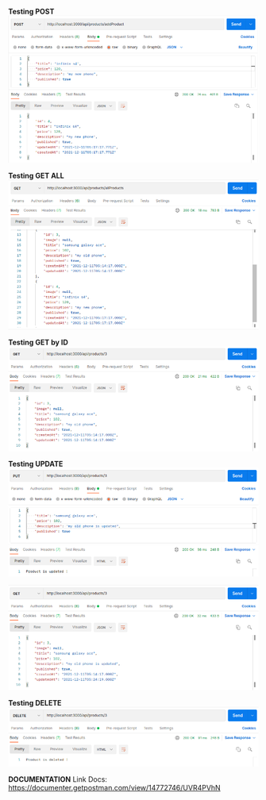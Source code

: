 **Testing POST**
![postman-post](https://raw.githubusercontent.com/IzuruSakamaki/Skilvul-Tech4Impact/main/26-testing-documentation-postman/img/x_add.png)

**Testing GET ALL**
![postman-post](https://raw.githubusercontent.com/IzuruSakamaki/Skilvul-Tech4Impact/main/26-testing-documentation-postman/img/x_get_all.png)

**Testing GET by ID**
![postman-post](https://raw.githubusercontent.com/IzuruSakamaki/Skilvul-Tech4Impact/main/26-testing-documentation-postman/img/x_get_id.png)

**Testing UPDATE**
![postman-post](https://raw.githubusercontent.com/IzuruSakamaki/Skilvul-Tech4Impact/main/26-testing-documentation-postman/img/x_update.png)

![postman-post](https://raw.githubusercontent.com/IzuruSakamaki/Skilvul-Tech4Impact/main/26-testing-documentation-postman/img/x_update_show.png)

**Testing DELETE**
![postman-post](https://raw.githubusercontent.com/IzuruSakamaki/Skilvul-Tech4Impact/main/26-testing-documentation-postman/img/x_delete.png)

**DOCUMENTATION**
Link Docs: https://documenter.getpostman.com/view/14772746/UVR4PVhN